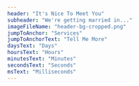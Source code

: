 ```yaml
---
header: "It's Nice To Meet You"
subheader: "We're getting married in..."
imageFileName: "header-bg-cropped.png"
jumpToAnchor: "Services"
jumpToAnchorText: "Tell Me More"
daysText: "Days"
hoursText: "Hours"
minutesText: "Minutes"
secondsText: "Seconds"
msText: "Milliseconds"
---
```

